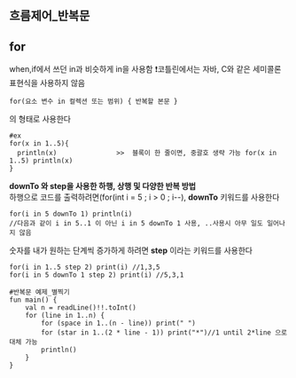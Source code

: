흐름제어_반복문
---------------

## for
when,if에서 쓰던 in과 비슷하게 in을 사용함
❗️코틀린에서는 자바, C와 같은 세미콜론 표현식을 사용하지 않음
```
for(요소 변수 in 컬렉션 또는 범위) { 반복할 본문 }
```
의 형태로 사용한다
```
#ex
for(x in 1..5){
  println(x)               >>  블록이 한 줄이면, 중괄호 생략 가능 for(x in 1..5) println(x)
}
```

__downTo 와 step을 사용한 하행, 상행 및 다양한 반복 방법__   
하행으로 코드를 출력하려면(for(int i = 5 ; i > 0 ; i--), __downTo__ 키워드를 사용한다
```
for(i in 5 downTo 1) println(i)
//다음과 같이 i in 5..1 이 아닌 i in 5 downTo 1 사용, ..사용시 아무 일도 일어나지 않음
```
   
숫자를 내가 원하는 단계씩 증가하게 하려면 __step__ 이라는 키워드를 사용한다
```
for(i in 1..5 step 2) print(i) //1,3,5
for(i in 5 downTo 1 step 2) print(i) //5,3,1

#반복문 예제_별찍기
fun main() {
    val n = readLine()!!.toInt()
    for (line in 1..n) {
        for (space in 1..(n - line)) print(" ")
        for (star in 1..(2 * line - 1)) print("*")//1 until 2*line 으로 대체 가능
        println()
    }
}
```
